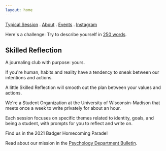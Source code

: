 ```yaml
---
layout: home
---
```



[Typical Session](_posts/every_session) . [About](about.md) . [Events](club_meetings.md) . [Instagram](https://www.instagram.com/skilledreflection/)

Here's a challenge: Try to describe yourself in [250 words](self250.md).  

## Skilled Reflection  
A journaling club with purpose: yours.

If you're human, habits and reality
have a tendency to sneak between 
our intentions and actions.

A little Skilled Reflection 
will smooth out the plan between your values and actions. 

We're a Student Organization 
at the University of Wisconsin-Madison 
that meets once a week to write privately for about an hour.

Each session focuses on specific themes related to identity, goals, and being a student, with prompts for you to reflect and write on.

Find us in the 2021 Badger Homecoming Parade!

Read about our mission in the [Psychology Department Bulletin](https://psych.wisc.edu/news/when-personal-experience-meets-psychology-michael-koranda/).

  
